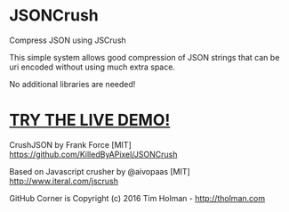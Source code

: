 # JSONCrush
Compress JSON using JSCrush

This simple system allows good compression of JSON strings that can be uri encoded without using much extra space. 

No additional libraries are needed!

# [TRY THE LIVE DEMO!](https://killedbyapixel.github.io/JSONCrush)

CrushJSON by Frank Force [MIT] https://github.com/KilledByAPixel/JSONCrush

Based on Javascript crusher by @aivopaas [MIT] http://www.iteral.com/jscrush

GitHub Corner is Copyright (c) 2016 Tim Holman - http://tholman.com
